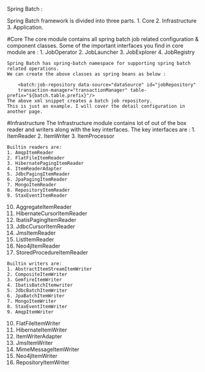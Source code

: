 Spring Batch :

Spring Batch framework is divided into three parts.
	1. Core
	2. Infrastructure
	3. Application.

#Core
The core module contains all spring batch job related configuration & component classes.
Some of the important interfaces you find in core module are :
	1. JobOperator
	2. JobLauncher
	3. JobExplorer
	4. JobRegistry

	Spring Batch has spring-batch namespace for supporting spring batch related operations.
	We can create the above classes as spring beans as below :

		<batch:job-repository data-source="dataSource" id="jobRepository"
		transaction-manager="transactionManager" table-prefix="${batch.table.prefix}"/>
	The above xml snippet creates a batch job repository.
	This is just an example. I will cover the detail configuration in another page.
	
#Infrastructure
The Infrastructure module contains lot of out of the box reader and writers along with the key interfaces.
The key interfaces are :
	1. ItemReader
	2. ItemWriter
	3. ItemProcessor

	Builtin readers are:
	1. AmqpItemReader
	2. FlatFileItemReader
	3. HibernatePagingItemReader
	4. ItemReaderAdapter
	5. JdbcPagingItemReader
	6. JpaPagingItemReader
	7. MongoItemReader
	8. RepositoryItemReader
	9. StaxEventItemReader
   10. AggregateItemReader
   11. HibernateCursorItemReader
   12. IbatisPagingItemReader
   13. JdbcCursorItemReader
   14. JmsItemReader
   15. ListItemReader
   16. Neo4jItemReader
   17. StoredProcedureItemReader

   	Builtin writers are:
	1. AbstractItemStreamItemWriter
	2. CompositeItemWriter
	3. GemfireItemWriter
	4. IbatisBatchItemwriter
	5. JdbcBatchItemWriter
	6. JpaBatchItemWriter
	7. MongoItemWriter
	8. StaxEventItemWriter
	9. AmqpItemWriter
   10. FlatFileItemWriter
   11. HibernateItemWriter
   12. ItemWriterAdapter
   13. JmsItemWriter
   14. MimeMessageItemWriter
   15. Neo4jItemWriter
   16. RepositoryItemWriter

	